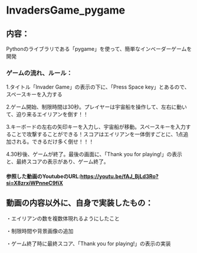 # InvadersGame_pygame

## 内容：
Pythonのライブラリである「pygame」を使って、簡単なインベーダーゲームを開発

### ゲームの流れ、ルール：

1.タイトル「Invader Game」の表示の下に、「Press Space key」とあるので、スペースキーを入力する

2.ゲーム開始、制限時間は30秒。プレイヤーは宇宙船を操作して、左右に動いて、迫り来るエイリアンを倒す！！

3.キーボードの左右の矢印キーを入力し、宇宙船が移動。スペースキーを入力することで攻撃することができる！スコアはエイリアンを一体倒すごとに、1点追加される。できるだけ多く倒せ！！！

4.30秒後、ゲームが終了。最後の画面に、「Thank you for playing!」の表示と、最終スコアの表示があり、ゲーム終了。


#### 参照した動画のYoutubeのURL:https://youtu.be/fAJ_BjLd3Ro?si=X8zrxiWPnneC9fiX

## 動画の内容以外に、自身で実装したもの：

・エイリアンの数を複数体現れるようにしたこと

・制限時間や背景画像の追加

・ゲーム終了時に最終スコア、「Thank you for playing!」の表示の実装

